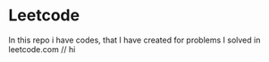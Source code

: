 # Leetcode
In this repo i have codes, that I have created for problems I solved in leetcode.com
// hi

